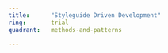 ```yaml
---
title:      "Styleguide Driven Development"
ring:       trial
quadrant:   methods-and-patterns

---
```

